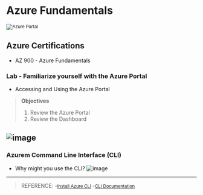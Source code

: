 # Azure Fundamentals
<small>![Azure Portal](https://portal.azure.com/#home)</small>

## Azure Certifications
- AZ 900 - Azure Fundamentals

### Lab - Familiarize yourself with the Azure Portal 
- Accessing and Using the Azure Portal
> __Objectives__
> 1. Review the Azure Portal
> 2. Review the Dashboard

![image](https://user-images.githubusercontent.com/8760590/102720099-771c8580-42af-11eb-873c-0a3f1fed0826.png)
----

### Azurem Command Line Interface (CLI)
- Why might you use the CLI? 
![image](https://user-images.githubusercontent.com/8760590/102720378-29088180-42b1-11eb-8b79-7a6c52d7b419.png)
----

> REFERENCE:
-<small>[Install Azure CLI](https://docs.microsoft.com/en-us/cli/azure/install-azure-cli?view=azure-cli-latest)</small>
-<small>[CLI Documentation](https://docs.microsoft.com/en-us/cli/azure/)</small>
